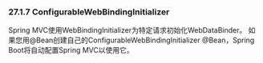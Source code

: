 ### 27.1.7 ConfigurableWebBindingInitializer

Spring MVC使用WebBindingInitializer为特定请求初始化WebDataBinder。 如果您用@Bean创建自己的ConfigurableWebBindingInitializer @Bean，Spring Boot将自动配置Spring MVC以使用它。